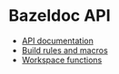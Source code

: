 # Bazeldoc API

- [API documentation](/doc/api.md)
- [Build rules and macros](/doc/build_rules_overview.md)
- [Workspace functions](/doc/workspace_rules_overview.md)
